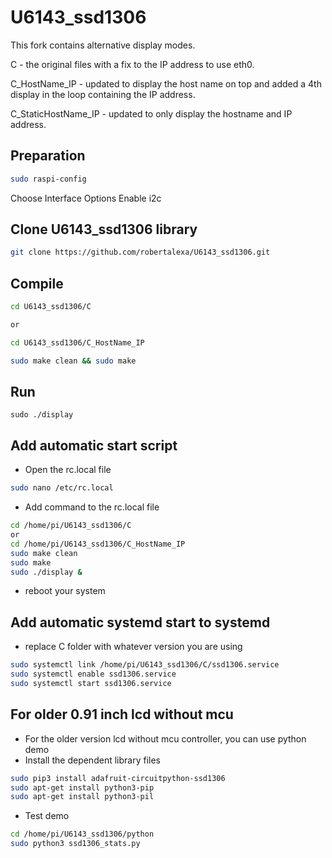 # U6143_ssd1306
This fork contains alternative display modes. 

C - the original files with a fix to the IP address to use eth0.

C_HostName_IP - updated to display the host name on top and added a 4th display in the loop containing the IP address. 

C_StaticHostName_IP - updated to only display the hostname and IP address.


## Preparation
```bash
sudo raspi-config
```
Choose Interface Options 
Enable i2c

##  Clone U6143_ssd1306 library 
```bash
git clone https://github.com/robertalexa/U6143_ssd1306.git
```
## Compile 
```bash
cd U6143_ssd1306/C

or

cd U6143_ssd1306/C_HostName_IP

```
```bash
sudo make clean && sudo make 
```
## Run 
```
sudo ./display
```

## Add automatic start script
- Open the rc.local file 
```bash
sudo nano /etc/rc.local
```
- Add command to the rc.local file
```bash
cd /home/pi/U6143_ssd1306/C
or
cd /home/pi/U6143_ssd1306/C_HostName_IP
sudo make clean 
sudo make 
sudo ./display &
```
- reboot your system

## Add automatic systemd start to systemd
- replace C folder with whatever version you are using
```bash
sudo systemctl link /home/pi/U6143_ssd1306/C/ssd1306.service
sudo systemctl enable ssd1306.service
sudo systemctl start ssd1306.service
```

## For older 0.91 inch lcd without mcu 
- For the older version lcd without mcu controller, you can use python demo
- Install the dependent library files
```bash
sudo pip3 install adafruit-circuitpython-ssd1306
sudo apt-get install python3-pip
sudo apt-get install python3-pil
```
- Test demo 
```bash 
cd /home/pi/U6143_ssd1306/python 
sudo python3 ssd1306_stats.py
```










